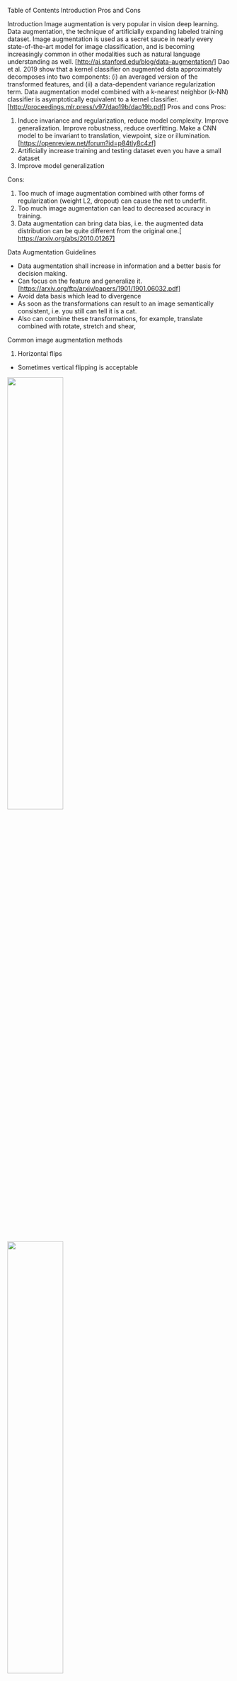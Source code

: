 Table of Contents
Introduction
Pros and Cons


Introduction
Image augmentation is very popular in vision deep learning. Data augmentation, the technique of artificially expanding labeled training dataset. Image augmentation is used as a secret sauce in nearly every state-of-the-art model for image classification, and is becoming increasingly common in other modalities such as natural language understanding as well. [http://ai.stanford.edu/blog/data-augmentation/]
Dao et al. 2019 show that a kernel classifier on augmented data approximately decomposes into two components: (i) an averaged version of the transformed features, and (ii) a data-dependent variance regularization term. Data augmentation model combined with a k-nearest neighbor (k-NN) classifier is asymptotically equivalent to a kernel classifier. [http://proceedings.mlr.press/v97/dao19b/dao19b.pdf]
Pros and cons
Pros:
1)	Induce invariance and regularization, reduce model complexity. Improve generalization. Improve robustness, reduce overfitting. Make a CNN model to be invariant to translation, viewpoint, size or illumination. [https://openreview.net/forum?id=p84tly8c4zf]
2)	Artificially increase training and testing dataset even you have a small dataset
3)	Improve model generalization

Cons:
1)	Too much of image augmentation combined with other forms of regularization (weight L2, dropout) can cause the net to underfit.
2)	Too much image augmentation can lead to decreased accuracy in training. 
3)	Data augmentation can bring data bias, i.e. the augmented data distribution can be quite different from the original one.[ https://arxiv.org/abs/2010.01267]

Data Augmentation Guidelines
-	Data augmentation shall increase in information and a better basis for decision making. 
-	Can focus on the feature and generalize it. [https://arxiv.org/ftp/arxiv/papers/1901/1901.06032.pdf]
-	Avoid data basis which lead to divergence
-	As soon as the transformations can result to an image semantically consistent, i.e. you still can tell it is a cat. 
-	Also can combine these transformations, for example, translate combined with rotate, stretch and shear, 

Common image augmentation methods
1)	Horizontal flips
-	Sometimes vertical flipping is acceptable
 <div class="fig figcenter fighighlight">
  <img src="/assets/ia/flip.jpeg" width="50%">
  <img src="/assets/ia/flip.jpeg" width="50%">
  <div class="figcaption">

Krizhevsky et al. 2012, ResNet

2)	Crops/resize/rescale
A section of the image is sampled randomly. 
Training: sample random crops/scales
Resnet:
-	Cat is partially missed in each image
-	Pick random L in range [256,480]
-	Resize training image, short side = L
-	Sample random 224x224 patch
 


Testing: average a fixed set of crops
ResNet:
-	Resize image at 5 scales: {224,256,384,480,640}
-	For each size, use 10 224x224 crops: (4 corners + 1 center)  x flips 

 

 
[jchen]

3)	Color jitter
-	Randomize contrast and brightness
-	Apply PCA to all R,G,B channels in training set
-	Sample color offset along principal component directions
-	Add grayscale offset to all pixels of a training image

-	Hue jitter shifts the hue by a random amount
 

4)	Translation
 
5)	Rotation 
 
6)	Stretching
-	Contrast stretching 
 
7)	Shearing
-	To change rectangle image to parallelogram
 
8)	Lens distortions
-	In different viewpoint, lens distortion describe the object differently in scale and correlation
 
[Sebastian Lutz, et al]
https://arrow.tudublin.ie/cgi/viewcontent.cgi?article=1001&context=impstwo 
9)	Local warping
 
https://arxiv.org/pdf/1609.08764.pdf 
https://aapm.onlinelibrary.wiley.com/doi/abs/10.1002/mp.14651 
10)	Erasing
 
https://ojs.aaai.org/index.php/AAAI/article/view/7000 

11)	Contrast / histogram processing 
 

12)	Blur image / add Gaussian noise
 

13)	Using reinforcement learning to do image data augmentation 
 
Cubuk et al. AutoAugment: 
Learning Augmentation Strategies from Data, CVPR 2019

14)	 Apply Filter kernel
 
15)	 Mix images
 
16)	Image simulation
 


Situations we can’t using specific augmentation method
1)	OCR can’t use vertical flipping, because “6” after flipping is “9”.
2)	

Common image augmentation packages
•	keras.preprocessing.image.ImageDataGenerator
•	imaug
•	albumentations
•	opencv
•	augmentor
•	skimage
•	SOLT
Examples on how to use image augmentation
-	Procedures on how to choose augmentation methods
-	How to evaluation and test the augmentation
-	Analysis and comments

References:
1)	Krizhevsky et al. 2012, ResNet
2)	Cubuk et al. AutoAugment:  Learning Augmentation Strategies from Data, CVPR 2019
3)	https://journalofbigdata.springeropen.com/articles/10.1186/s40537-019-0197-0#ref-CR6 
4)	https://nanonets.com/blog/data-augmentation-how-to-use-deep-learning-when-you-have-limited-data-part-2/ 
5)	https://blog.paperspace.com/data-augmentation-for-object-detection-rotation-and-shearing/ 
